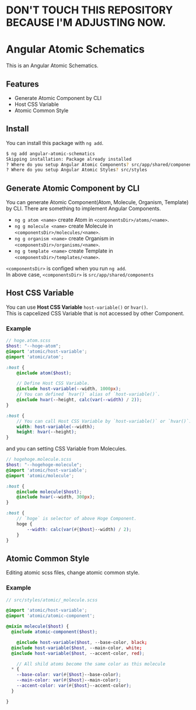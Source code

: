 # DON'T TOUCH THIS REPOSITORY BECAUSE I'M ADJUSTING NOW.
# Angular Atomic Schematics
This is an Angular Atomic Schematics.  

## Features
- Generate Atomic Component by CLI
- Host CSS Variable
- Atomic Common Style

## Install
You can install this package with `ng add`.

```bash
$ ng add angular-atomic-schematics
Skipping installation: Package already installed
? Where do you setup Angular Atomic Components? src/app/shared/components
? Where do you setup Angular Atomic Styles? src/styles
```

## Generate Atomic Component by CLI
You can generate Atomic Component(Atom, Molecule, Organism, Template) by CLI. 
There are something to implement Angular Components.  

- `ng g atom <name>` create Atom in `<conponentsDir>/atoms/<name>`. 
- `ng g molecule <name>` create Molecule in `<componentsDir>/molecules/<name>`.
- `ng g organism <name>` create Organism in `<componentsDir>/organisms/<name>`.
- `ng g template <name>` create Template in `<componentsDir>/templates/<name>`.

`<componentsDir>` is configed when you run `ng add`.  
In above case, `<componentsDir>` is `src/app/shared/components`  


## Host CSS Variable
You can use **Host CSS Variable** `host-variable()` or `hvar()`.  
This is capcelized CSS Variable that is not accessed by other Component.

### Example
```scss
// hoge.atom.scss
$host: "--hoge-atom";
@import 'atomic/host-variable';
@import 'atomic/atom';

:host {
	@include atom($host);

	// Define Host CSS Variable.
	@include host-variable(--width, 1000px);
	// You can defined `hvar()` alias of `host-variable()`.
	@include hvar(--height, calc(var(--width) / 2));
}

:host {
	// You can call Host CSS Variable by `host-variable()` or `hvar()`. 
	width: host-variable(--width);
	height: hvar(--height);
}

```

and you can setting CSS Variable from Molecules.

```scss
// hogehoge.molecule.scss
$host: "--hogehoge-molecule";
@import 'atomic/host-variable';
@import 'atomic/molecule';

:host {
	@include molecule($host);
	@include hvar(--width, 300px);
}

:host {
	// `hoge` is selector of above Hoge Component.
	hoge {
		--width: calc(var(#{$host}--width) / 2);
	}
}

```

## Atomic Common Style
Editing atomic scss files, change atomic common style.

### Example

```scss
// src/styles/atomic/_molecule.scss

@import 'atomic/host-variable';
@import 'atomic/atomic-component';

@mixin molecule($host) {
  @include atomic-component($host);

	@include host-variable($host, --base-color, black;
  @include host-variable($host, --main-color, white;
  @include host-variable($host, --accent-color, red);

	// All shild atoms become the same color as this molecule 
  * {
    --base-color: var(#{$host}--base-color);
    --main-color: var(#{$host}--main-color);
    --accent-color: var(#{$host}--accent-color);
  }

}

```
